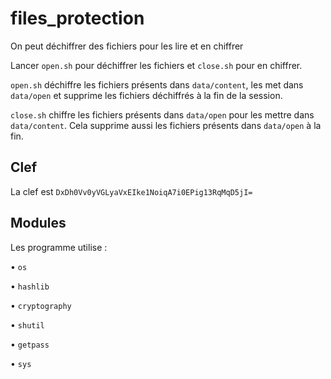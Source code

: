 # files_protection

On peut déchiffrer des fichiers pour les lire et en chiffrer


Lancer ```open.sh``` pour déchiffrer les fichiers et ```close.sh``` pour en chiffrer.

```open.sh``` déchiffre les fichiers présents dans ```data/content```, les met dans ```data/open``` et supprime les fichiers déchiffrés à la fin de la session.

```close.sh``` chiffre les fichiers présents dans ```data/open``` pour les mettre dans ```data/content```. Cela supprime aussi les fichiers présents dans ```data/open``` à la fin.

## Clef

La clef est ```DxDh0Vv0yVGLyaVxEIke1NoiqA7i0EPig13RqMqD5jI=```

## Modules

Les programme utilise :

• ```os```

• ```hashlib```

• ```cryptography```

• ```shutil```

• ```getpass```

• ```sys```
